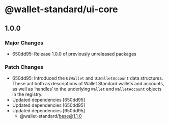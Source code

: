 # @wallet-standard/ui-core

## 1.0.0

### Major Changes

-   650dd95: Release 1.0.0 of previously unreleased packages

### Patch Changes

-   650dd95: Introduced the `UiWallet` and `UiWalletAccount` data structures. These act both as descriptions of Wallet Standard wallets and accounts, as well as ‘handles’ to the underlying `Wallet` and `WalletAccount` objects in the registry.
-   Updated dependencies [650dd95]
-   Updated dependencies [650dd95]
-   Updated dependencies [650dd95]
    -   @wallet-standard/base@1.1.0
